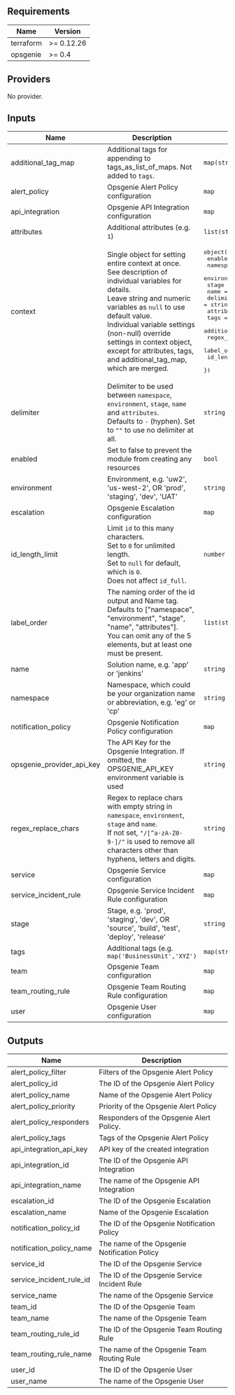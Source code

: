 <!-- markdownlint-disable -->
## Requirements

| Name | Version |
|------|---------|
| terraform | >= 0.12.26 |
| opsgenie | >= 0.4 |

## Providers

No provider.

## Inputs

| Name | Description | Type | Default | Required |
|------|-------------|------|---------|:--------:|
| additional\_tag\_map | Additional tags for appending to tags\_as\_list\_of\_maps. Not added to `tags`. | `map(string)` | `{}` | no |
| alert\_policy | Opsgenie Alert Policy configuration | `map` | `{}` | no |
| api\_integration | Opsgenie API Integration configuration | `map` | `{}` | no |
| attributes | Additional attributes (e.g. `1`) | `list(string)` | `[]` | no |
| context | Single object for setting entire context at once.<br>See description of individual variables for details.<br>Leave string and numeric variables as `null` to use default value.<br>Individual variable settings (non-null) override settings in context object,<br>except for attributes, tags, and additional\_tag\_map, which are merged. | <pre>object({<br>    enabled             = bool<br>    namespace           = string<br>    environment         = string<br>    stage               = string<br>    name                = string<br>    delimiter           = string<br>    attributes          = list(string)<br>    tags                = map(string)<br>    additional_tag_map  = map(string)<br>    regex_replace_chars = string<br>    label_order         = list(string)<br>    id_length_limit     = number<br>  })</pre> | <pre>{<br>  "additional_tag_map": {},<br>  "attributes": [],<br>  "delimiter": null,<br>  "enabled": true,<br>  "environment": null,<br>  "id_length_limit": null,<br>  "label_order": [],<br>  "name": null,<br>  "namespace": null,<br>  "regex_replace_chars": null,<br>  "stage": null,<br>  "tags": {}<br>}</pre> | no |
| delimiter | Delimiter to be used between `namespace`, `environment`, `stage`, `name` and `attributes`.<br>Defaults to `-` (hyphen). Set to `""` to use no delimiter at all. | `string` | `null` | no |
| enabled | Set to false to prevent the module from creating any resources | `bool` | `null` | no |
| environment | Environment, e.g. 'uw2', 'us-west-2', OR 'prod', 'staging', 'dev', 'UAT' | `string` | `null` | no |
| escalation | Opsgenie Escalation configuration | `map` | `{}` | no |
| id\_length\_limit | Limit `id` to this many characters.<br>Set to `0` for unlimited length.<br>Set to `null` for default, which is `0`.<br>Does not affect `id_full`. | `number` | `null` | no |
| label\_order | The naming order of the id output and Name tag.<br>Defaults to ["namespace", "environment", "stage", "name", "attributes"].<br>You can omit any of the 5 elements, but at least one must be present. | `list(string)` | `null` | no |
| name | Solution name, e.g. 'app' or 'jenkins' | `string` | `null` | no |
| namespace | Namespace, which could be your organization name or abbreviation, e.g. 'eg' or 'cp' | `string` | `null` | no |
| notification\_policy | Opsgenie Notification Policy configuration | `map` | `{}` | no |
| opsgenie\_provider\_api\_key | The API Key for the Opsgenie Integration. If omitted, the OPSGENIE\_API\_KEY environment variable is used | `string` | `""` | no |
| regex\_replace\_chars | Regex to replace chars with empty string in `namespace`, `environment`, `stage` and `name`.<br>If not set, `"/[^a-zA-Z0-9-]/"` is used to remove all characters other than hyphens, letters and digits. | `string` | `null` | no |
| service | Opsgenie Service configuration | `map` | `{}` | no |
| service\_incident\_rule | Opsgenie Service Incident Rule configuration | `map` | `{}` | no |
| stage | Stage, e.g. 'prod', 'staging', 'dev', OR 'source', 'build', 'test', 'deploy', 'release' | `string` | `null` | no |
| tags | Additional tags (e.g. `map('BusinessUnit','XYZ')` | `map(string)` | `{}` | no |
| team | Opsgenie Team configuration | `map` | `{}` | no |
| team\_routing\_rule | Opsgenie Team Routing Rule configuration | `map` | `{}` | no |
| user | Opsgenie User configuration | `map` | `{}` | no |

## Outputs

| Name | Description |
|------|-------------|
| alert\_policy\_filter | Filters of the Opsgenie Alert Policy |
| alert\_policy\_id | The ID of the Opsgenie Alert Policy |
| alert\_policy\_name | Name of the Opsgenie Alert Policy |
| alert\_policy\_priority | Priority of the Opsgenie Alert Policy |
| alert\_policy\_responders | Responders of the Opsgenie Alert Policy. |
| alert\_policy\_tags | Tags of the Opsgenie Alert Policy |
| api\_integration\_api\_key | API key of the created integration |
| api\_integration\_id | The ID of the Opsgenie API Integration |
| api\_integration\_name | The name of the Opsgenie API Integration |
| escalation\_id | The ID of the Opsgenie Escalation |
| escalation\_name | Name of the Opsgenie Escalation |
| notification\_policy\_id | The ID of the Opsgenie Notification Policy |
| notification\_policy\_name | The name of the Opsgenie Notification Policy |
| service\_id | The ID of the Opsgenie Service |
| service\_incident\_rule\_id | The ID of the Opsgenie Service Incident Rule |
| service\_name | The name of the Opsgenie Service |
| team\_id | The ID of the Opsgenie Team |
| team\_name | The name of the Opsgenie Team |
| team\_routing\_rule\_id | The ID of the Opsgenie Team Routing Rule |
| team\_routing\_rule\_name | The name of the Opsgenie Team Routing Rule |
| user\_id | The ID of the Opsgenie User |
| user\_name | The name of the Opsgenie User |

<!-- markdownlint-restore -->
